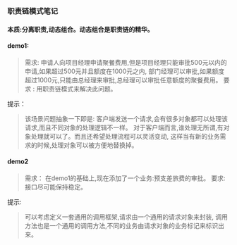 ### 职责链模式笔记
#### 本质:分离职责,动态组合。动态组合是职责链的精华。

#### demo1:
> 需求:
> 申请人向项目经理申请聚餐费用,但是项目经理只能审批500元以内的申请,如果超过500元并且额度在1000元之内,
> 部门经理可以审批,如果额度超过1000元,只能由总经理来审批,总经理可以审批任意额度的聚餐费用。
> 要求 :
> 用职责链模式来解决此问题。

提示：
> 该场景问题抽象一下即是:
> 客户端发送一个请求,会有很多对象都可以处理该请求,而且不同对象的处理逻辑不一样。
> 对于客户端而言,谁处理无所谓,有对象处理就可以了。而且还希望处理流程可以灵活变动,
> 这样当有新的业务需求的时候,处理对象可以被方便地替换掉。

#### demo2
> 需求：
> 在demo1的基础上,现在添加了一个业务:预支差旅费的审批。
> 要求:
> 接口尽可能保持稳定。

提示:
> 可以考虑定义一套通用的调用框架,请求由一个通用的请求对象来封装,
> 调用方法也是一个通用的调用方法,不同的业务由请求对象的业务标记来标识出来。